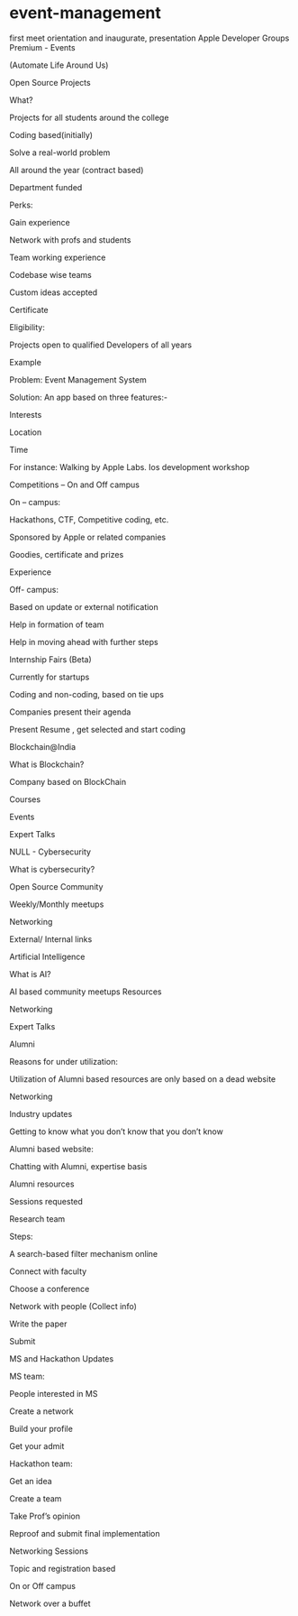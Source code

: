 # event-management
first meet orientation and inaugurate, presentation
Apple Developer Groups
Premium - Events

(Automate Life Around Us)

Open Source Projects

What?

Projects for all students around the college

Coding based(initially)

Solve a real-world problem

All around the year (contract based)

Department funded




Perks:

Gain experience

Network with profs and students

Team working experience

Codebase wise teams

Custom ideas accepted

Certificate




Eligibility:

Projects open to qualified Developers of all years




Example

Problem: Event Management System

Solution: An app based on three features:-

Interests

Location

Time

For instance: Walking by Apple Labs. Ios development workshop





Competitions – On and Off campus

On – campus:

Hackathons, CTF, Competitive coding, etc.

Sponsored by Apple or related companies

Goodies, certificate and prizes

Experience

Off- campus:

Based on update or external notification

Help in formation of team

Help in moving ahead with further steps





Internship Fairs (Beta)

Currently for startups

Coding and non-coding, based on tie ups

Companies present their agenda

Present Resume , get selected and start coding




Blockchain@India

What is Blockchain?

Company based on BlockChain

Courses

Events

Expert Talks




NULL - Cybersecurity

What is cybersecurity?

Open Source Community

Weekly/Monthly meetups

Networking

External/ Internal links





Artificial Intelligence

What is AI?

AI based community meetups Resources

Networking

Expert Talks





Alumni

Reasons for under utilization:

Utilization of Alumni based resources are only based on a dead website

Networking

Industry updates

Getting to know what you don’t know that you don’t know

Alumni based website:

Chatting with Alumni, expertise basis

Alumni resources

Sessions requested




Research team

Steps:

A search-based filter mechanism online

Connect with faculty

Choose a conference

Network with people (Collect info)

Write the paper

Submit




MS and Hackathon Updates

MS team:

People interested in MS

Create a network

Build your profile

Get your admit

Hackathon team:

Get an idea

Create a team

Take Prof’s opinion

Reproof and submit final implementation





Networking Sessions

Topic and registration based

On or Off campus

Network over a buffet
